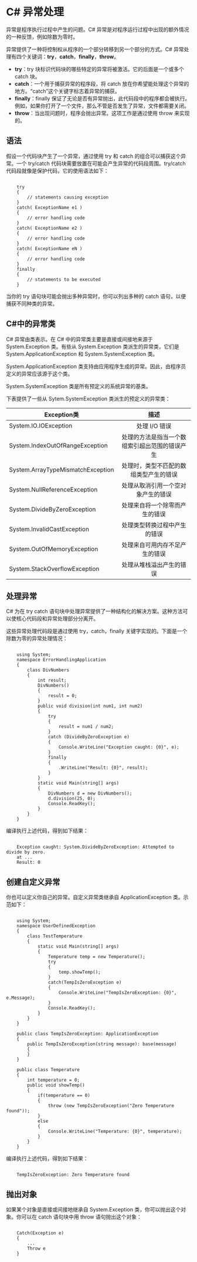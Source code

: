 # C# 异常处理

异常是程序执行过程中产生的问题。C# 异常是对程序运行过程中出现的额外情况的一种反馈，例如除数为零时。

异常提供了一种将控制权从程序的一个部分转移到另一个部分的方式。C# 异常处理有四个关键词：**try**，**catch**，**finally**，**throw**。

* **try**：try 块标识代码块的哪些特定的异常将被激活。它的后面是一个或多个 catch 块。
* **catch**：一个用于捕获异常的程序段，将 catch 放在你希望能处理这个异常的地方。“catch”这个关键字标志着异常的捕获。
* **finally**：finally 保证了无论是否有异常抛出，此代码段中的程序都会被执行。例如，如果你打开了一个文件，那么不管是否发生了异常，文件都需要关闭。
* **throw**：当出现问题时，程序会抛出异常。这项工作是通过使用 throw 来实现的。

## 语法

假设一个代码块产生了一个异常，通过使用 try 和 catch 的组合可以捕获这个异常。一个 try/catch 代码块需要放置在可能会产生异常的代码段周围。try/catch 代码段就像是保护代码，它的使用语法如下：

```

	try
	{
  		// statements causing exception
	}
	catch( ExceptionName e1 )
	{
   		// error handling code
	}
	catch( ExceptionName e2 )
	{
   		// error handling code
	}
	catch( ExceptionName eN )
	{
   		// error handling code
	}
	finally
	{
   		// statements to be executed
	}
```

当你的 try 语句块可能会抛出多种异常时，你可以列出多种的 catch 语句，以便捕获不同种类的异常。

## C#中的异常类

C# 异常由类表示。在 C# 中的异常类主要是直接或间接地来源于 System.Exception 类。有些从 System.Exception 类派生的异常类，它们是 System.ApplicationException 和 System.SystemException 类。

System.ApplicationException 类支持由应用程序生成的异常。因此，由程序员定义的异常应该源于这个类。

System.SystemException 类是所有预定义的系统异常的基类。

下表提供了一些从 Sytem.SystemException 类派生的预定义的异常类：

| Exception类        | 描述           |
| ------------- |:-------------:|
| System.IO.IOException      | 处理 I/O 错误 |
| System.IndexOutOfRangeException      | 处理的方法是指当一个数组索引超出范围的错误产生     |
| System.ArrayTypeMismatchException | 处理时，类型不匹配的数组类型产生的错误      |
| System.NullReferenceException      | 处理从取消引用一个空对象产生的错误 |
| System.DivideByZeroException      | 处理来自将一个除零而产生的错误      |
| System.InvalidCastException | 处理类型转换过程中产生的错误      |
| System.OutOfMemoryException     | 处理来自可用内存不足产生的错误|
| System.StackOverflowException      | 处理从堆栈溢出产生的错误     |


## 处理异常

C# 为在 try catch 语句块中处理异常提供了一种结构化的解决方案。这种方法可以使核心代码段和异常处理部分分离开。

这些异常处理代码段是通过使用 try，catch，finally 关键字实现的。下面是一个除数为零的异常处理情况：

```

	using System;
	namespace ErrorHandlingApplication
	{
   		class DivNumbers
   		{
      		int result;
      		DivNumbers()
      		{
         		result = 0;
      		}
      		public void division(int num1, int num2)
      		{
         		try
         		{
            		result = num1 / num2;
         		}
         		catch (DivideByZeroException e)
         		{
            		Console.WriteLine("Exception caught: {0}", e);
         		}
         		finally
         		{
            		.WriteLine("Result: {0}", result);
         		}
      		}
      		static void Main(string[] args)
      		{
      	   		DivNumbers d = new DivNumbers();
         		d.division(25, 0);
         		Console.ReadKey();
      		}
   		}
	}
```

编译执行上述代码，得到如下结果：

```

	Exception caught: System.DivideByZeroException: Attempted to divide by zero. 
	at ...
	Result: 0
```

## 创建自定义异常

你也可以定义你自己的异常。自定义异常类继承自 ApplicationException 类。示范如下：

```

	using System;
	namespace UserDefinedException
	{
   		class TestTemperature
   		{
      		static void Main(string[] args)
      		{
         		Temperature temp = new Temperature();
         		try
         		{
            		temp.showTemp();
         		}
         		catch(TempIsZeroException e)
         		{
            		Console.WriteLine("TempIsZeroException: {0}", e.Message);
         		}
         		Console.ReadKey();
      		}
   		}
	}

	public class TempIsZeroException: ApplicationException
	{
   		public TempIsZeroException(string message): base(message)
   		{
   		}
	}

	public class Temperature
	{
   		int temperature = 0;
   		public void showTemp()
   		{
      		if(temperature == 0)
      		{
         		throw (new TempIsZeroException("Zero Temperature found"));
      		}
      		else
      		{
         		Console.WriteLine("Temperature: {0}", temperature);
     	 	}
   		}
	}
```

编译执行上述代码，得到如下结果：

```

	TempIsZeroException: Zero Temperature found

```

## 抛出对象

如果某个对象是直接或间接地继承自 System.Exception 类，你可以抛出这个对象。你可以在 catch 语句块中用 throw 语句抛出这个对象：

```

	Catch(Exception e)
	{
   		...
   		Throw e
	}

```
